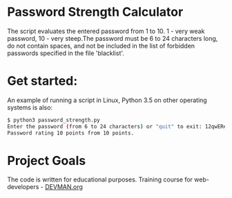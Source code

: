 # Password Strength Calculator

The script evaluates the entered password from 1 to 10. 1 - very weak password, 10 - very steep.The password must be 6 to 24 characters long, do not contain spaces, and not be included in the list of forbidden passwords specified in the file 'blacklist'.
# Get started:
An example of running a script in Linux, Python 3.5 on other operating systems is also:
```bash
$ python3 password_strength.py
Enter the password (from 6 to 24 characters) or "quit" to exit: 12qwER##7%r6egwuivahscc
Password rating 10 points from 10 points.
```
# Project Goals

The code is written for educational purposes. Training course for web-developers - [DEVMAN.org](https://devman.org)
